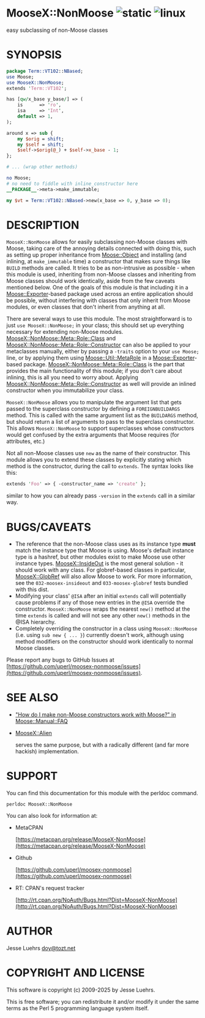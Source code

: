 # MooseX::NonMoose ![static](https://github.com/uperl/MooseX-NonMoose/workflows/static/badge.svg) ![linux](https://github.com/uperl/MooseX-NonMoose/workflows/linux/badge.svg)

easy subclassing of non-Moose classes

# SYNOPSIS

```perl
package Term::VT102::NBased;
use Moose;
use MooseX::NonMoose;
extends 'Term::VT102';

has [qw/x_base y_base/] => (
    is      => 'ro',
    isa     => 'Int',
    default => 1,
);

around x => sub {
    my $orig = shift;
    my $self = shift;
    $self->$orig(@_) + $self->x_base - 1;
};

# ... (wrap other methods)

no Moose;
# no need to fiddle with inline_constructor here
__PACKAGE__->meta->make_immutable;

my $vt = Term::VT102::NBased->new(x_base => 0, y_base => 0);
```

# DESCRIPTION

`MooseX::NonMoose` allows for easily subclassing non-Moose classes with Moose,
taking care of the annoying details connected with doing this, such as setting
up proper inheritance from [Moose::Object](https://metacpan.org/pod/Moose::Object) and installing (and inlining, at
`make_immutable` time) a constructor that makes sure things like `BUILD`
methods are called. It tries to be as non-intrusive as possible - when this
module is used, inheriting from non-Moose classes and inheriting from Moose
classes should work identically, aside from the few caveats mentioned below.
One of the goals of this module is that including it in a
[Moose::Exporter](https://metacpan.org/pod/Moose::Exporter)-based package used across an entire application should be
possible, without interfering with classes that only inherit from Moose
modules, or even classes that don't inherit from anything at all.

There are several ways to use this module. The most straightforward is to just
`use MooseX::NonMoose;` in your class; this should set up everything necessary
for extending non-Moose modules. [MooseX::NonMoose::Meta::Role::Class](https://metacpan.org/pod/MooseX::NonMoose::Meta::Role::Class) and
[MooseX::NonMoose::Meta::Role::Constructor](https://metacpan.org/pod/MooseX::NonMoose::Meta::Role::Constructor) can also be applied to your
metaclasses manually, either by passing a `-traits` option to your `use
Moose;` line, or by applying them using [Moose::Util::MetaRole](https://metacpan.org/pod/Moose::Util::MetaRole) in a
[Moose::Exporter](https://metacpan.org/pod/Moose::Exporter)-based package. [MooseX::NonMoose::Meta::Role::Class](https://metacpan.org/pod/MooseX::NonMoose::Meta::Role::Class) is the
part that provides the main functionality of this module; if you don't care
about inlining, this is all you need to worry about. Applying
[MooseX::NonMoose::Meta::Role::Constructor](https://metacpan.org/pod/MooseX::NonMoose::Meta::Role::Constructor) as well will provide an inlined
constructor when you immutabilize your class.

`MooseX::NonMoose` allows you to manipulate the argument list that gets passed
to the superclass constructor by defining a `FOREIGNBUILDARGS` method. This is
called with the same argument list as the `BUILDARGS` method, but should
return a list of arguments to pass to the superclass constructor. This allows
`MooseX::NonMoose` to support superclasses whose constructors would get
confused by the extra arguments that Moose requires (for attributes, etc.)

Not all non-Moose classes use `new` as the name of their constructor. This
module allows you to extend these classes by explicitly stating which method is
the constructor, during the call to `extends`. The syntax looks like this:

```perl
extends 'Foo' => { -constructor_name => 'create' };
```

similar to how you can already pass `-version` in the `extends` call in a
similar way.

# BUGS/CAVEATS

- The reference that the non-Moose class uses as its instance type
**must** match the instance type that Moose is using. Moose's default instance
type is a hashref, but other modules exist to make Moose use other instance
types. [MooseX::InsideOut](https://metacpan.org/pod/MooseX::InsideOut) is the most general solution - it should work with
any class. For globref-based classes in particular, [MooseX::GlobRef](https://metacpan.org/pod/MooseX::GlobRef) will
also allow Moose to work. For more information, see the `032-moosex-insideout`
and `033-moosex-globref` tests bundled with this dist.
- Modifying your class' `@ISA` after an initial `extends` call will potentially
cause problems if any of those new entries in the `@ISA` override the constructor.
`MooseX::NonMoose` wraps the nearest `new()` method at the time `extends`
is called and will not see any other `new()` methods in the @ISA hierarchy.
- Completely overriding the constructor in a class using
`MooseX::NonMoose` (i.e. using `sub new { ... }`) currently doesn't work,
although using method modifiers on the constructor should work identically to
normal Moose classes.

Please report any bugs to GitHub Issues at
[https://github.com/uperl/moosex-nonmoose/issues](https://github.com/uperl/moosex-nonmoose/issues).

# SEE ALSO

- ["How do I make non-Moose constructors work with Moose?" in Moose::Manual::FAQ](https://metacpan.org/pod/Moose::Manual::FAQ#How-do-I-make-non-Moose-constructors-work-with-Moose)
- [MooseX::Alien](https://metacpan.org/pod/MooseX::Alien)

    serves the same purpose, but with a radically different (and far more hackish)
    implementation.

# SUPPORT

You can find this documentation for this module with the perldoc command.

```
perldoc MooseX::NonMoose
```

You can also look for information at:

- MetaCPAN

    [https://metacpan.org/release/MooseX-NonMoose](https://metacpan.org/release/MooseX-NonMoose)

- Github

    [https://github.com/uperl/moosex-nonmoose](https://github.com/uperl/moosex-nonmoose)

- RT: CPAN's request tracker

    [http://rt.cpan.org/NoAuth/Bugs.html?Dist=MooseX-NonMoose](http://rt.cpan.org/NoAuth/Bugs.html?Dist=MooseX-NonMoose)

# AUTHOR

Jesse Luehrs <doy@tozt.net>

# COPYRIGHT AND LICENSE

This software is copyright (c) 2009-2025 by Jesse Luehrs.

This is free software; you can redistribute it and/or modify it under
the same terms as the Perl 5 programming language system itself.
